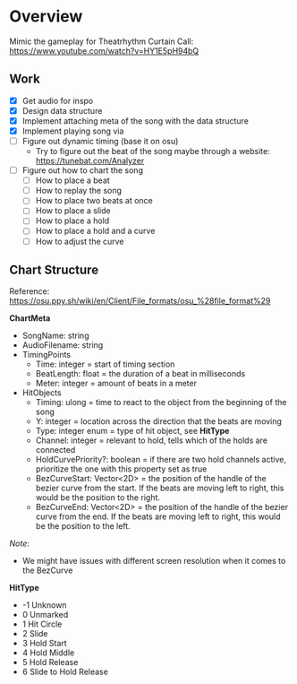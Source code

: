 ﻿# Overview

Mimic the gameplay for Theatrhythm Curtain Call: https://www.youtube.com/watch?v=HY1E5pH94bQ

## Work

- [x] Get audio for inspo
- [x] Design data structure
- [x] Implement attaching meta of the song with the data structure
- [x] Implement playing song via
- [ ] Figure out dynamic timing (base it on osu)
	- Try to figure out the beat of the song maybe through a website: https://tunebat.com/Analyzer
- [ ] Figure out how to chart the song
	- [ ] How to place a beat
	- [ ] How to replay the song
	- [ ] How to place two beats at once
	- [ ] How to place a slide
	- [ ] How to place a hold
	- [ ] How to place a hold and a curve
	- [ ] How to adjust the curve

## Chart Structure

Reference: https://osu.ppy.sh/wiki/en/Client/File_formats/osu_%28file_format%29

**ChartMeta**

- SongName: string
- AudioFilename: string
- TimingPoints
	- Time: integer = start of timing section
	- BeatLength: float = the duration of a beat in milliseconds
	- Meter: integer = amount of beats in a meter
- HitObjects
	- Timing: ulong = time to react to the object from the beginning of the song
	- Y: integer = location across the direction that the beats are moving
	- Type: integer enum = type of hit object, see **HitType**
	- Channel: integer = relevant to hold, tells which of the holds are connected
	- HoldCurvePriority?: boolean = if there are two hold channels active, prioritize the one with this property set as true
	- BezCurveStart: Vector<2D> = the position of the handle of the bezier curve from the start. If the beats are moving left to right, this would be the position to the right.
	- BezCurveEnd: Vector<2D> = the position of the handle of the bezier curve from the end. If the beats are moving left to right, this would be the position to the left.

_Note_:

- We might have issues with different screen resolution when it comes to the BezCurve

**HitType**

- -1 Unknown
- 0 Unmarked
- 1 Hit Circle
- 2 Slide
- 3 Hold Start
- 4 Hold Middle
- 5 Hold Release
- 6 Slide to Hold Release
